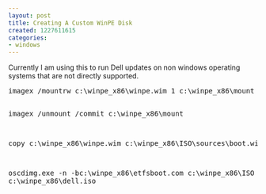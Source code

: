 ```yaml
---
layout: post
title: Creating A Custom WinPE Disk
created: 1227611615
categories:
- windows
---
```

<p>Currently I am using this to run Dell updates on non windows operating systems that are not directly supported.</p>
<pre>
imagex /mountrw c:\winpe_x86\winpe.wim 1 c:\winpe_x86\mount

imagex /unmount /commit c:\winpe_x86\mount

copy c:\winpe_x86\winpe.wim c:\winpe_x86\ISO\sources\boot.wim

oscdimg.exe -n -bc:\winpe_x86\etfsboot.com c:\winpe_x86\ISO c:\winpe_x86\dell.iso
</pre>
